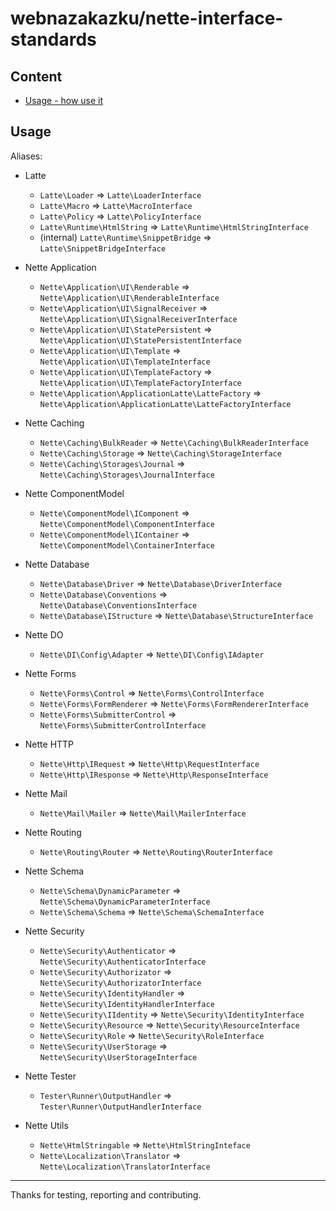 # webnazakazku/nette-interface-standards

## Content

- [Usage - how use it](#usage)

## Usage

Aliases:

- Latte
    - `Latte\Loader` => `Latte\LoaderInterface`
    - `Latte\Macro` => `Latte\MacroInterface`
    - `Latte\Policy` => `Latte\PolicyInterface`
    - `Latte\Runtime\HtmlString` => `Latte\Runtime\HtmlStringInterface`
    - (internal) `Latte\Runtime\SnippetBridge` => `Latte\SnippetBridgeInterface`

- Nette Application
    - `Nette\Application\UI\Renderable` => `Nette\Application\UI\RenderableInterface`
    - `Nette\Application\UI\SignalReceiver` => `Nette\Application\UI\SignalReceiverInterface`
    - `Nette\Application\UI\StatePersistent` => `Nette\Application\UI\StatePersistentInterface`
    - `Nette\Application\UI\Template` => `Nette\Application\UI\TemplateInterface`
    - `Nette\Application\UI\TemplateFactory` => `Nette\Application\UI\TemplateFactoryInterface`
    - `Nette\Application\ApplicationLatte\LatteFactory` => `Nette\Application\ApplicationLatte\LatteFactoryInterface`

- Nette Caching
    - `Nette\Caching\BulkReader` => `Nette\Caching\BulkReaderInterface`
    - `Nette\Caching\Storage` => `Nette\Caching\StorageInterface`
    - `Nette\Caching\Storages\Journal` => `Nette\Caching\Storages\JournalInterface`

- Nette ComponentModel
    - `Nette\ComponentModel\IComponent` => `Nette\ComponentModel\ComponentInterface`
    - `Nette\ComponentModel\IContainer` => `Nette\ComponentModel\ContainerInterface` 

- Nette Database
    - `Nette\Database\Driver` => `Nette\Database\DriverInterface`
    - `Nette\Database\Conventions` => `Nette\Database\ConventionsInterface`
    - `Nette\Database\IStructure` => `Nette\Database\StructureInterface`

- Nette DO
    - `Nette\DI\Config\Adapter` => `Nette\DI\Config\IAdapter`

- Nette Forms
    - `Nette\Forms\Control` => `Nette\Forms\ControlInterface` 
    - `Nette\Forms\FormRenderer` => `Nette\Forms\FormRendererInterface`
    - `Nette\Forms\SubmitterControl` => `Nette\Forms\SubmitterControlInterface`

- Nette HTTP
    - `Nette\Http\IRequest` => `Nette\Http\RequestInterface` 
    - `Nette\Http\IResponse` => `Nette\Http\ResponseInterface`

- Nette Mail
    - `Nette\Mail\Mailer` => `Nette\Mail\MailerInterface` 

- Nette Routing
    - `Nette\Routing\Router` => `Nette\Routing\RouterInterface`

- Nette Schema
    - `Nette\Schema\DynamicParameter` => `Nette\Schema\DynamicParameterInterface`
    - `Nette\Schema\Schema` => `Nette\Schema\SchemaInterface`

- Nette Security
    - `Nette\Security\Authenticator` => `Nette\Security\AuthenticatorInterface` 
    - `Nette\Security\Authorizator` => `Nette\Security\AuthorizatorInterface`
    - `Nette\Security\IdentityHandler` => `Nette\Security\IdentityHandlerInterface`
    - `Nette\Security\IIdentity` => `Nette\Security\IdentityInterface`
    - `Nette\Security\Resource` => `Nette\Security\ResourceInterface`
    - `Nette\Security\Role` => `Nette\Security\RoleInterface`
    - `Nette\Security\UserStorage` => `Nette\Security\UserStorageInterface`

- Nette Tester
    - `Tester\Runner\OutputHandler` => `Tester\Runner\OutputHandlerInterface`

- Nette Utils
    - `Nette\HtmlStringable` => `Nette\HtmlStringInteface`
    - `Nette\Localization\Translator` => `Nette\Localization\TranslatorInterface`


-----

Thanks for testing, reporting and contributing.
